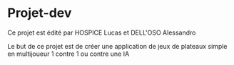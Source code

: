 # Projet-dev

Ce projet est édité par HOSPICE Lucas et DELL'OSO Alessandro

Le but de ce projet est de créer une application de jeux de plateaux simple en multijoueur 1 contre 1 ou contre une IA  

